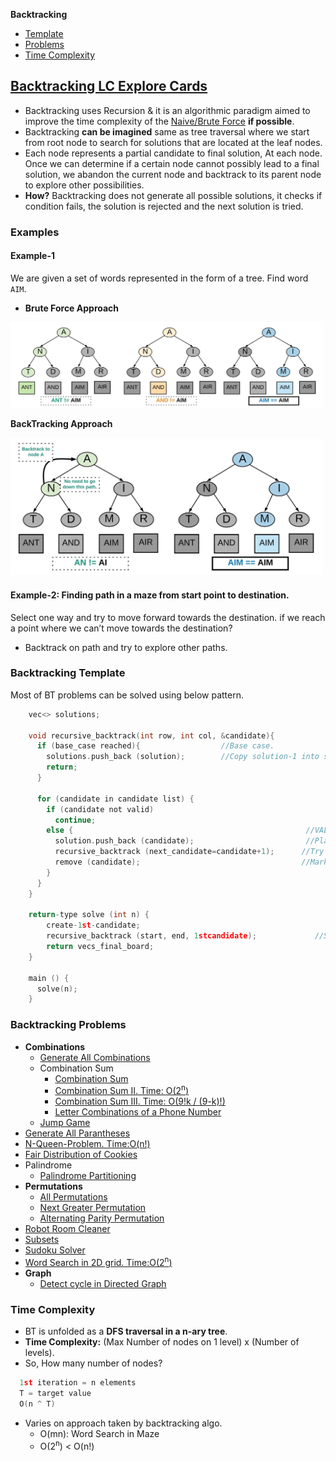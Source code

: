 **Backtracking**
- [Template](#t)
- [Problems](#p)
- [Time Complexity](#t)

## [Backtracking LC Explore Cards](https://leetcode.com/explore/learn/card/recursion-ii/472/backtracking/2654/)
- Backtracking uses Recursion & it is an algorithmic paradigm aimed to improve the time complexity of the [Naive/Brute Force](..) **if possible**.
- Backtracking **can be imagined** same as tree traversal where we start from root node to search for solutions that are located at the leaf nodes.
- Each node represents a partial candidate to final solution, At each node. Once we can determine if a certain node cannot possibly lead to a final solution, we abandon the current node and backtrack to its parent node to explore other possibilities.
- **How?** Backtracking does not generate all possible solutions, it checks if condition fails, the solution is rejected and the next solution is tried.

### Examples
#### Example-1
We are given a set of words represented in the form of a tree. Find word `AIM`.
- **Brute Force Approach**

<img src=backtracking.jpeg width=500></img>

**BackTracking Approach**

<img src=backtracking1.jpeg width=500></img>

#### Example-2: Finding path in a maze from start point to destination.
Select one way and try to move forward towards the destination. if we reach a point where we can’t move towards the destination?
  - Backtrack on path and try to explore other paths.

<a name=t></a>
### Backtracking Template
Most of BT problems can be solved using below pattern.
```c
    vec<> solutions;
    
    void recursive_backtrack(int row, int col, &candidate){
      if (base_case reached){                  //Base case.
        solutions.push_back (solution);        //Copy solution-1 into solutions vector
        return;
      }
      
      for (candidate in candidate list) {
        if (candidate not valid)
          continue;
        else {                                                    //VALID candidate
          solution.push_back (candidate);                         //Place this candidate on 1 solution
          recursive_backtrack (next_candidate=candidate+1);      //Try next candidate
          remove (candidate);                                    //Mark this as unvisited, Unflag this node.
        }
      }
    }
    
    return-type solve (int n) {
        create-1st-candidate;
        recursive_backtrack (start, end, 1stcandidate);             //Start from row=0,col=0
        return vecs_final_board;
    }
    
    main () {
      solve(n);
    }
```

<a name=p></a>
### Backtracking Problems 
- **Combinations**
  - [Generate All Combinations](/DS_Questions/Questions/Permutation_Combination/Combinations)
  - Combination Sum
    - [Combination Sum](/DS_Questions/Questions/Permutation_Combination/Combinations/Combination_sum/)
    - [Combination Sum II. Time: O(2<sup>n</sup>)](/DS_Questions/Questions/Permutation_Combination/Combinations/combination_sum_2)
    - [Combination Sum III. Time: O(9!k / (9-k)!)](/DS_Questions/Questions/Permutation_Combination/Combinations/combination_sum_3.md)
    - [Letter Combinations of a Phone Number](/DS_Questions/Questions/Permutation_Combination/Combinations/Letter_Combinations_of_a_Phone_Number/)
  - [Jump Game](/DS_Questions/Questions/vectors_arrays/Find_Search_Count/Find/Unsorted/Jump_Game_1.md)
- [Generate All Parantheses](/DS_Questions/Questions/Strings/parantheses/Generate_All_Parantheses.md)
- [N-Queen-Problem. Time:O(n!)](/DS_Questions/Questions/vectors_arrays/2d-grid/N-Queens)
- [Fair Distribution of Cookies](DS_Questions/Questions/vectors_arrays/Find_Search_Count/Find/Unsorted/Minimum/Fair_Distribution_of_Cookies.md)
- Palindrome
  - [Palindrome Partitioning](/DS_Questions/Questions/Strings/SubString_SubSequence/SubString_SubArray/Palindrome_Partitioning.md)
- **Permutations**
  - [All Permutations](/DS_Questions/Questions/Permutation_Combination/Permutations/All_permutations.md)
  - [Next Greater Permutation](/DS_Questions/Questions/Permutation_Combination/Permutations/Next_Greater_Permutation.md)
  - [Alternating Parity Permutation](/DS_Questions/Questions/Permutation_Combination/Permutations/alternating-parity-permutation.md)
- [Robot Room Cleaner](/DS_Questions/Questions/vectors_arrays/2d-grid/Robot_Room_Cleaner/)
- [Subsets](/DS_Questions/Questions/vectors_arrays/Order_Arrangment/Find_All_Subsets.md)
- [Sudoku Solver](/DS_Questions/Questions/vectors_arrays/2d-grid/Sudoku_Solver)
- [Word Search in 2D grid. Time:O(2<sup>n</sup>)](/DS_Questions/Questions/vectors_arrays/2d-grid/Word_Search_in_2D_Matrix/Word_Search_in_2D_Matrix.md)
- **Graph**
  - [Detect cycle in Directed Graph](/DS_Questions/Questions/Graphs/Find/Directed_Graph/detect_cycle_in_directed_graph.md)

<a name=t></a>
### Time Complexity
- BT is unfolded as a **DFS traversal in a n-ary tree**.
- **Time Complexity:** (Max Number of nodes on 1 level) x (Number of levels).
- So, How many number of nodes?
```c
  1st iteration = n elements
  T = target value
  O(n ^ T)
```
- Varies on approach taken by backtracking algo.
  - O(mn): Word Search in Maze
  - O(2<sup>n</sup>) < O(n!)
